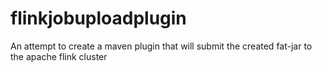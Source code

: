 # flinkjobuploadplugin
An attempt to create a maven plugin that will submit the created fat-jar to the apache flink cluster
